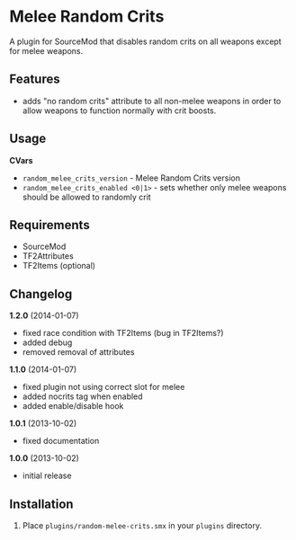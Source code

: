 Melee Random Crits
==================

A plugin for SourceMod that disables random crits on all weapons except for melee weapons.

Features
--------

* adds "no random crits" attribute to all non-melee weapons in order to allow weapons to function normally with crit boosts.

Usage
-----

**CVars**

* `random_melee_crits_version` - Melee Random Crits version
* `random_melee_crits_enabled <0|1>` - sets whether only melee weapons should be allowed to randomly crit

Requirements
------------

* SourceMod
* TF2Attributes
* TF2Items (optional)

Changelog
---------

**1.2.0** (2014-01-07)
* fixed race condition with TF2Items (bug in TF2Items?)
* added debug
* removed removal of attributes

**1.1.0** (2014-01-07)
* fixed plugin not using correct slot for melee
* added nocrits tag when enabled
* added enable/disable hook

**1.0.1** (2013-10-02)
* fixed documentation

**1.0.0** (2013-10-02)
* initial release

Installation
------------

1. Place `plugins/random-melee-crits.smx` in your `plugins` directory.